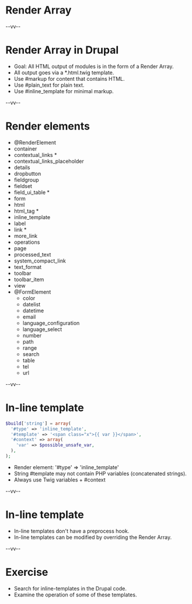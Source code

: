 # Render Array

--vv--

# Render Array in Drupal
- Goal: All HTML output of modules is in the form of a Render Array.
- All output goes via a *.html.twig template.
- Use #markup for content that contains HTML.
- Use #plain_text for plain text.
- Use #inline_template for minimal markup.

--vv--

# Render elements
<!-- .slide: class="layout-three-col" style="font-size: 70%" -->

- @RenderElement
- container
- contextual_links *
- contextual_links_placeholder
- details
- dropbutton
- fieldgroup
- fieldset
- field_ui_table *
- form
- html
- html_tag *
- inline_template
- label
- link *
- more_link
- operations
- page
- processed_text
- system_compact_link
- text_format
- toolbar
- toolbar_item
- view
- @FormElement
  - color
  - datelist
  - datetime
  - email
  - language_configuration
  - language_select
  - number
  - path
  - range
  - search
  - table
  - tel
  - url

--vv--

# In-line template

```php
$build['string'] = array(
  '#type' => 'inline_template',
  '#template' => '<span class="x">{{ var }}</span>',
  '#context' => array(
    'var' => $possible_unsafe_var,
  ),
);
```

- Render element: '#type' => 'inline_template'
- String #template may not contain PHP variables (concatenated strings). 
- Always use Twig variables + #context

--vv--

# In-line template
- In-line templates don't have a preprocess hook.
- In-line templates can be modified by overriding the Render Array.

--vv--

# Exercise
- Search for inline-templates in the Drupal code.
- Examine the operation of some of these templates.

